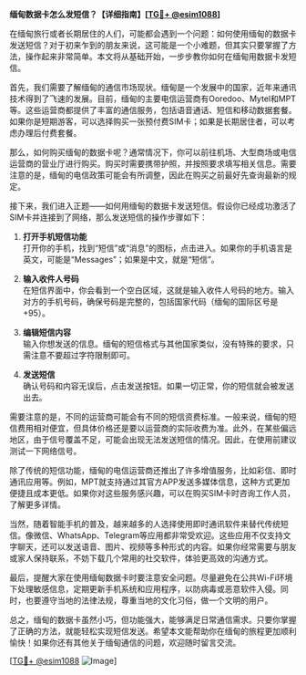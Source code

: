 **缅甸数据卡怎么发短信？【详细指南】[[TG💪+ @esim1088](https://t.me/s/esim1088)]**

在缅甸旅行或者长期居住的人们，可能都会遇到一个问题：如何使用缅甸的数据卡发送短信？对于初来乍到的朋友来说，这可能是一个小难题，但其实只要掌握了方法，操作起来非常简单。本文将从基础开始，一步步教你如何在缅甸用数据卡发短信。

首先，我们需要了解缅甸的通信市场现状。缅甸是一个发展中的国家，近年来通讯技术得到了飞速的发展。目前，缅甸的主要电信运营商有Ooredoo、Mytel和MPT等。这些运营商都提供了丰富的通信服务，包括语音通话、短信和移动数据套餐。如果你是短期游客，可以选择购买一张预付费SIM卡；如果是长期居住者，可以考虑办理后付费套餐。

那么，如何购买缅甸的数据卡呢？通常情况下，你可以前往机场、大型商场或电信运营商的营业厅进行购买。购买时需要携带护照，并按照要求填写相关信息。需要注意的是，缅甸的电信政策可能会有所调整，因此在购买之前最好先查询最新的规定。

接下来，我们进入正题——如何用缅甸的数据卡发送短信。假设你已经成功激活了SIM卡并连接到了网络，那么发送短信的操作步骤如下：

1. **打开手机短信功能**  
   打开你的手机，找到“短信”或“消息”的图标，点击进入。如果你的手机语言是英文，可能是“Messages”；如果是中文，就是“短信”。

2. **输入收件人号码**  
   在短信界面中，你会看到一个空白区域，这就是输入收件人号码的地方。输入对方的手机号码，确保号码是完整的，包括国家代码（缅甸的国际区号是+95）。

3. **编辑短信内容**  
   输入你想发送的信息。缅甸的短信格式与其他国家类似，没有特殊的要求，只需注意不要超过字符限制即可。

4. **发送短信**  
   确认号码和内容无误后，点击发送按钮。如果一切正常，你的短信就会被发送出去。

需要注意的是，不同的运营商可能会有不同的短信资费标准。一般来说，缅甸的短信费用相对便宜，但具体价格还是要以运营商的实际收费为准。此外，在某些偏远地区，由于信号覆盖不足，可能会出现无法发送短信的情况。因此，在使用前建议测试一下网络信号。

除了传统的短信功能，缅甸的电信运营商还推出了许多增值服务，比如彩信、即时通讯应用等。例如，MPT就支持通过其官方APP发送多媒体信息，这种方式更加便捷且成本更低。如果你对这些服务感兴趣，可以在购买SIM卡时咨询工作人员，了解更多详情。

当然，随着智能手机的普及，越来越多的人选择使用即时通讯软件来替代传统短信。像微信、WhatsApp、Telegram等应用都非常受欢迎。这些应用不仅支持文字聊天，还可以发送语音、图片、视频等多种形式的内容。如果你经常需要与朋友或家人保持联系，不妨下载几个常用的社交软件，体验更高效的沟通方式。

最后，提醒大家在使用缅甸数据卡时要注意安全问题。尽量避免在公共Wi-Fi环境下处理敏感信息，定期更新手机系统和应用程序，以防病毒或恶意软件入侵。同时，也要遵守当地的法律法规，尊重当地的文化习俗，做一个文明的用户。

总之，缅甸的数据卡虽然小巧，但功能强大，能够满足日常通信需求。只要你掌握了正确的方法，就能轻松实现短信发送。希望本文能帮助你在缅甸的旅程更加顺利愉快！如果你还有其他关于缅甸通信的问题，欢迎随时留言交流。

[[TG💪+ @esim1088](https://t.me/s/esim1088) ![Image](https://i.postimg.cc/4NQfJmqS/Snipaste-2025-05-13-00-14-12.png)]